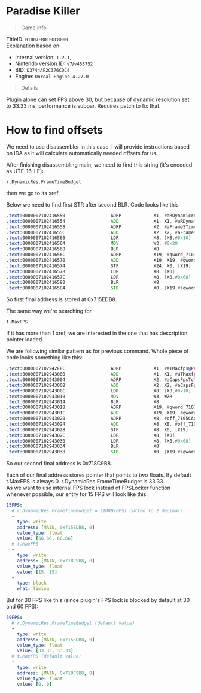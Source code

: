 # Paradise Killer

> Game info

TitleID: `01007FB010DC8000`<br>
Explanation based on:
- Internal version: `1.2.1`, 
- Nintendo version ID: `v7`/`v458752`
- BID: `D3744AF2C376CDC4`
- Engine: `Unreal Engine 4.27.0`

> Details

Plugin alone can set FPS above 30, but because of dynamic resolution set to 33.33 ms, performance is subpar. Requires patch to fix that.

# How to find offsets

We need to use disassembler in this case. I will provide instructions based on IDA as it will calculate automatically needed offsets for us.

After finishing disassembling main, we need to find this string (it's encoded as UTF-16-LE):
```
r.DynamicRes.FrameTimeBudget
```

then we go to its xref.

Below we need to find first STR after second BLR. Code looks like this
```asm
.text:0000007102416550                 ADRP            X1, #aRDynamicresFra@PAGE ; "r.DynamicRes.FrameTimeBudget"
.text:0000007102416554                 ADD             X1, X1, #aRDynamicresFra@PAGEOFF ; "r.DynamicRes.FrameTimeBudget"
.text:0000007102416558                 ADRP            X2, #aFrameSTimeBudg@PAGE ; "Frame's time budget in milliseconds."
.text:000000710241655C                 ADD             X2, X2, #aFrameSTimeBudg@PAGEOFF ; "Frame's time budget in milliseconds."
.text:0000007102416560                 LDR             X8, [X8,#0x10]
.text:0000007102416564                 MOV             W3, #0x20
.text:0000007102416568                 BLR             X8
.text:000000710241656C                 ADRP            X19, #qword_710715EDA8@PAGE
.text:0000007102416570                 ADD             X19, X19, #qword_710715EDA8@PAGEOFF
.text:0000007102416574                 STP             X24, X0, [X19]
.text:0000007102416578                 LDR             X8, [X0]
.text:000000710241657C                 LDR             X8, [X8,#0x68]
.text:0000007102416580                 BLR             X8
.text:0000007102416584                 STR             X0, [X19,#(qword_710715EDB8 - 0x710715EDA8)]
```

So first final address is stored at 0x715EDB8.

The same way we're searching for 
```
t.MaxFPS
```
If it has more than 1 xref, we are interested in the one that has description pointer loaded.

We are following similar pattern as for previous command. Whole piece of code looks something like this:
```asm
.text:0000007102942FFC                 ADRP            X1, #aTMaxfps@PAGE ; "t.MaxFPS"
.text:0000007102943000                 ADD             X1, X1, #aTMaxfps@PAGEOFF ; "t.MaxFPS"
.text:0000007102943004                 ADRP            X2, #aCapsFpsToTheGi@PAGE ; "Caps FPS to the given value.  Set to <="...
.text:0000007102943008                 ADD             X2, X2, #aCapsFpsToTheGi@PAGEOFF ; "Caps FPS to the given value.  Set to <="...
.text:000000710294300C                 LDR             X8, [X8,#0x10]
.text:0000007102943010                 MOV             W3, WZR
.text:0000007102943014                 BLR             X8
.text:0000007102943018                 ADRP            X19, #qword_710718C9A8@PAGE
.text:000000710294301C                 ADD             X19, X19, #qword_710718C9A8@PAGEOFF
.text:0000007102943020                 ADRP            X8, #off_7105CAC8B8@PAGE
.text:0000007102943024                 ADD             X8, X8, #off_7105CAC8B8@PAGEOFF
.text:0000007102943028                 STP             X8, X0, [X19]
.text:000000710294302C                 LDR             X8, [X0]
.text:0000007102943030                 LDR             X8, [X8,#0x68]
.text:0000007102943034                 BLR             X8
.text:0000007102943038                 STR             X0, [X19,#(qword_710718C9B8 - 0x710718C9A8)]
```
So our second final address is 0x718C9B8.

Each of our final address stores pointer that points to two floats. By default t.MaxFPS is always 0. r.DynamicRes.FrameTimeBudget is 33.33.<br>
As we want to use internal FPS lock instead of FPSLocker function whenever possible, our entry for 15 FPS will look like this:
```yaml
15FPS:
  # r.DynamicRes.FrameTimeBudget = (1000/FPS) cutted to 2 decimals
  -
    type: write
    address: [MAIN, 0x715EDB8, 0]
    value_type: float
    value: [66.66, 66.66]
  # t.MaxFPS
  -
    type: write
    address: [MAIN, 0x718C9B8, 0]
    value_type: float
    value: [15, 15]
  -
    type: block
    what: timing

```
But for 30 FPS like this (since plugin's FPS lock is blocked by default at 30 and 60 FPS):
```yaml
30FPS:
  # r.DynamicRes.FrameTimeBudget (default value)
  -
    type: write
    address: [MAIN, 0x715EDB8, 0]
    value_type: float
    value: [33.33, 33.33]
  # t.MaxFPS (default value)
  -
    type: write
    address: [MAIN, 0x718C9B8, 0]
    value_type: float
    value: [0, 0]

```